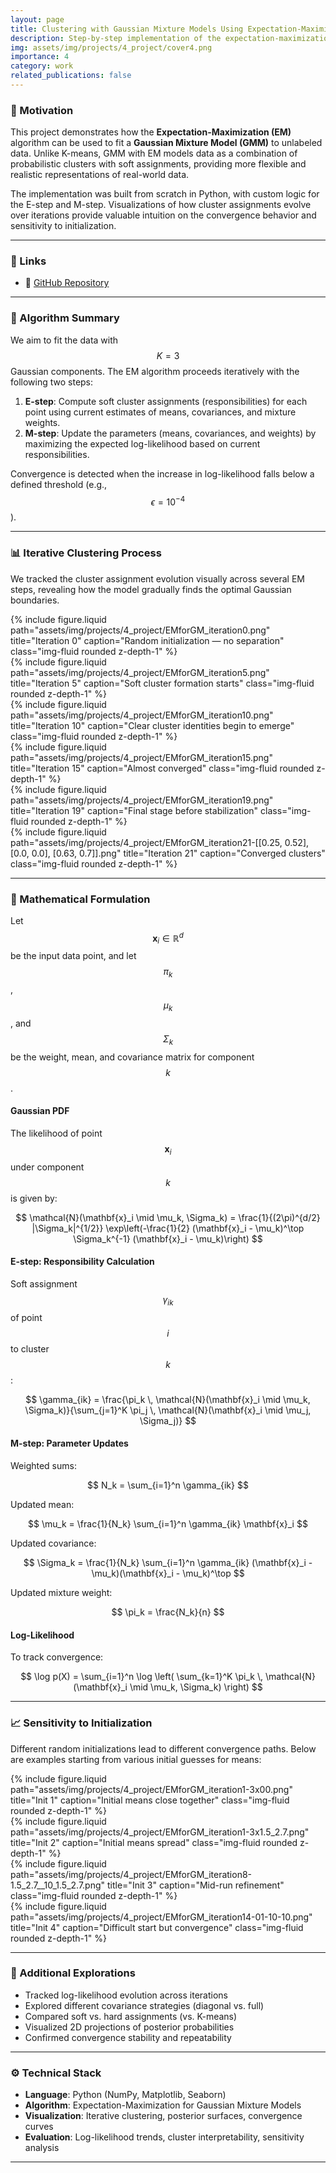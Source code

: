 ```yaml
---
layout: page
title: Clustering with Gaussian Mixture Models Using Expectation-Maximization (From Scratch)
description: Step-by-step implementation of the expectation-maximization (EM) algorithm for Gaussian mixture models (GMMs) using NumPy
img: assets/img/projects/4_project/cover4.png
importance: 4
category: work
related_publications: false
---
```


### 🎯 Motivation

This project demonstrates how the **Expectation-Maximization (EM)** algorithm can be used to fit a **Gaussian Mixture Model (GMM)** to unlabeled data. Unlike K-means, GMM with EM models data as a combination of probabilistic clusters with soft assignments, providing more flexible and realistic representations of real-world data.

The implementation was built from scratch in Python, with custom logic for the E-step and M-step. Visualizations of how cluster assignments evolve over iterations provide valuable intuition on the convergence behavior and sensitivity to initialization.

---

### 📎 Links  
- 🔗 [GitHub Repository](https://github.com/sumeyye-agac/logistic-regression-from-scratch)

---

### 🧠 Algorithm Summary

We aim to fit the data with $$K = 3$$ Gaussian components. The EM algorithm proceeds iteratively with the following two steps:

1. **E-step**: Compute soft cluster assignments (responsibilities) for each point using current estimates of means, covariances, and mixture weights.
2. **M-step**: Update the parameters (means, covariances, and weights) by maximizing the expected log-likelihood based on current responsibilities.

Convergence is detected when the increase in log-likelihood falls below a defined threshold (e.g., $$\epsilon = 10^{-4}$$).

---

### 📊 Iterative Clustering Process

We tracked the cluster assignment evolution visually across several EM steps, revealing how the model gradually finds the optimal Gaussian boundaries.

<div class="row">
  <div class="col-sm-4">
    {% include figure.liquid path="assets/img/projects/4_project/EMforGM_iteration0.png" title="Iteration 0" caption="Random initialization — no separation" class="img-fluid rounded z-depth-1" %}
  </div>
  <div class="col-sm-4">
    {% include figure.liquid path="assets/img/projects/4_project/EMforGM_iteration5.png" title="Iteration 5" caption="Soft cluster formation starts" class="img-fluid rounded z-depth-1" %}
  </div>
  <div class="col-sm-4">
    {% include figure.liquid path="assets/img/projects/4_project/EMforGM_iteration10.png" title="Iteration 10" caption="Clear cluster identities begin to emerge" class="img-fluid rounded z-depth-1" %}
  </div>
</div>

<div class="row mt-3">
  <div class="col-sm-4">
    {% include figure.liquid path="assets/img/projects/4_project/EMforGM_iteration15.png" title="Iteration 15" caption="Almost converged" class="img-fluid rounded z-depth-1" %}
  </div>
  <div class="col-sm-4">
    {% include figure.liquid path="assets/img/projects/4_project/EMforGM_iteration19.png" title="Iteration 19" caption="Final stage before stabilization" class="img-fluid rounded z-depth-1" %}
  </div>
  <div class="col-sm-4">
    {% include figure.liquid path="assets/img/projects/4_project/EMforGM_iteration21-[[0.25, 0.52], [0.0, 0.0], [0.63, 0.7]].png" title="Iteration 21" caption="Converged clusters" class="img-fluid rounded z-depth-1" %}
  </div>
</div>

---

### 🧮 Mathematical Formulation

Let $$\mathbf{x}_i \in \mathbb{R}^d$$ be the input data point, and let $$\pi_k$$, $$\mu_k$$, and $$ \Sigma_k$$ be the weight, mean, and covariance matrix for component $$k$$.

#### Gaussian PDF

The likelihood of point $$\mathbf{x}_i$$ under component $$k$$ is given by:

$$
\mathcal{N}(\mathbf{x}_i \mid \mu_k, \Sigma_k) = \frac{1}{(2\pi)^{d/2} |\Sigma_k|^{1/2}} \exp\left(-\frac{1}{2} (\mathbf{x}_i - \mu_k)^\top \Sigma_k^{-1} (\mathbf{x}_i - \mu_k)\right)
$$

#### E-step: Responsibility Calculation

Soft assignment $$\gamma_{ik}$$ of point $$i$$ to cluster $$k$$:

$$
\gamma_{ik} = \frac{\pi_k \, \mathcal{N}(\mathbf{x}_i \mid \mu_k, \Sigma_k)}{\sum_{j=1}^K \pi_j \, \mathcal{N}(\mathbf{x}_i \mid \mu_j, \Sigma_j)}
$$

#### M-step: Parameter Updates

Weighted sums:

$$
N_k = \sum_{i=1}^n \gamma_{ik}
$$

Updated mean:

$$
\mu_k = \frac{1}{N_k} \sum_{i=1}^n \gamma_{ik} \mathbf{x}_i
$$

Updated covariance:

$$
\Sigma_k = \frac{1}{N_k} \sum_{i=1}^n \gamma_{ik} (\mathbf{x}_i - \mu_k)(\mathbf{x}_i - \mu_k)^\top
$$

Updated mixture weight:

$$
\pi_k = \frac{N_k}{n}
$$

#### Log-Likelihood

To track convergence:

$$
\log p(X) = \sum_{i=1}^n \log \left( \sum_{k=1}^K \pi_k \, \mathcal{N}(\mathbf{x}_i \mid \mu_k, \Sigma_k) \right)
$$

---

### 📈 Sensitivity to Initialization

Different random initializations lead to different convergence paths. Below are examples starting from various initial guesses for means:

<div class="row">
  <div class="col-sm">
    {% include figure.liquid path="assets/img/projects/4_project/EMforGM_iteration1-3x00.png" title="Init 1" caption="Initial means close together" class="img-fluid rounded z-depth-1" %}
  </div>
  <div class="col-sm">
    {% include figure.liquid path="assets/img/projects/4_project/EMforGM_iteration1-3x1.5_2.7.png" title="Init 2" caption="Initial means spread" class="img-fluid rounded z-depth-1" %}
  </div>
</div>

<div class="row mt-3">
  <div class="col-sm">
    {% include figure.liquid path="assets/img/projects/4_project/EMforGM_iteration8-1.5_2.7__10_1.5_2.7.png" title="Init 3" caption="Mid-run refinement" class="img-fluid rounded z-depth-1" %}
  </div>
  <div class="col-sm">
    {% include figure.liquid path="assets/img/projects/4_project/EMforGM_iteration14-01-10-10.png" title="Init 4" caption="Difficult start but convergence" class="img-fluid rounded z-depth-1" %}
  </div>
</div>

---

### 🧪 Additional Explorations

- Tracked log-likelihood evolution across iterations  
- Explored different covariance strategies (diagonal vs. full)  
- Compared soft vs. hard assignments (vs. K-means)  
- Visualized 2D projections of posterior probabilities  
- Confirmed convergence stability and repeatability

---

### ⚙️ Technical Stack

- **Language**: Python (NumPy, Matplotlib, Seaborn)
- **Algorithm**: Expectation-Maximization for Gaussian Mixture Models
- **Visualization**: Iterative clustering, posterior surfaces, convergence curves
- **Evaluation**: Log-likelihood trends, cluster interpretability, sensitivity analysis

---
